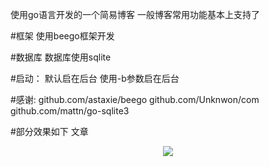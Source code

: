 使用go语言开发的一个简易博客
一般博客常用功能基本上支持了

#框架
使用beego框架开发

#数据库
数据库使用sqlite


#启动：
默认启在后台
使用-b参数启在后台

#感谢:
github.com/astaxie/beego
github.com/Unknwon/com
github.com/mattn/go-sqlite3

#部分效果如下
文章
<div align=center>
<img src="https://github.com/heweiblog/goblog/tree/master/static/img/topic.png"/>
</div>



